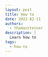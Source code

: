 ```yaml
---
layout: post
title: How to
date: 2022-02-11
authors:
  - thomassteiner
description: |
  Learn how to
tags:
  - how-to
---
```

